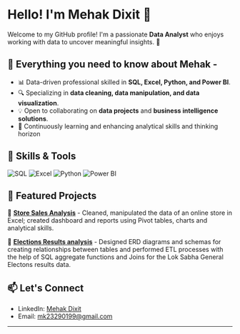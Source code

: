 # Hello! I'm Mehak Dixit 👋

Welcome to my GitHub profile! I'm a passionate **Data Analyst** who enjoys working with data to uncover meaningful insights. 🚀

## 🔹 Everything you need to know about Mehak -
- 📊 Data-driven professional skilled in **SQL, Excel, Python, and Power BI**.
- 🔍 Specializing in **data cleaning, data manipulation, and data visualization**.
- 💡 Open to collaborating on **data projects** and **business intelligence solutions**.
- 🌱 Continuously learning and enhancing analytical skills and thinking horizon

## 🔧 Skills & Tools
![SQL](https://img.shields.io/badge/SQL-Expert-blue?style=flat-square)
![Excel](https://img.shields.io/badge/Excel-Data--Analysis-green?style=flat-square)
![Python](https://img.shields.io/badge/Python-Data--Driven%20Projects-yellow?style=flat-square)
![Power BI](https://img.shields.io/badge/Power%20BI-Business%20Intelligence-orange?style=flat-square)

## 📂 Featured Projects
🔹 **[Store Sales Analysis](https://github.com/MehakDixit/Store-Sales-Report)** - Cleaned, manipulated the data of an online store in Excel; created dashboard and reports using Pivot tables, charts and analytical skills.

🔹 **[Elections Results analysis](https://github.com/MehakDixit/Elections-Results-Analysis)** - Designed ERD diagrams and schemas for creating relationships between tables and performed ETL processes with the help of SQL aggregate functions and Joins for the Lok Sabha General Electons results data.
## 📫 Let's Connect
- LinkedIn: [Mehak Dixit](www.linkedin.com/in/mehak-dixit-3a131327b)
- Email: mk23290199@gmail.com

---

